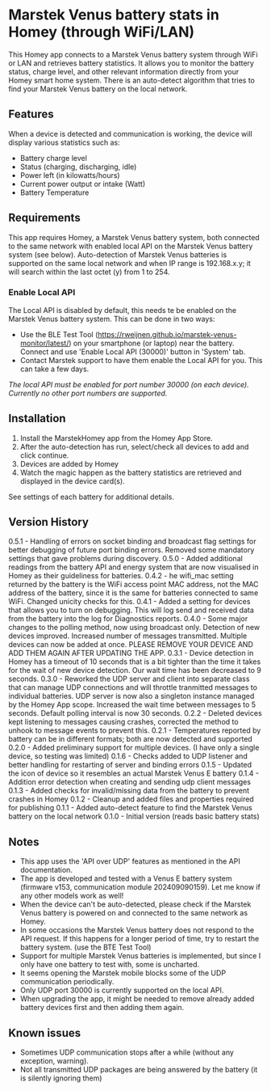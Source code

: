 # Marstek Venus battery stats in Homey (through WiFi/LAN)

This Homey app connects to a Marstek Venus battery system through WiFi or LAN and retrieves battery statistics.
It allows you to monitor the battery status, charge level, and other relevant information directly from your Homey smart home system.
There is an auto-detect algorithm that tries to find your Marstek Venus battery on the local network.

## Features

When a device is detected and communication is working, the device will display various statistics such as:
- Battery charge level
- Status (charging, discharging, idle)
- Power left (in kilowatts/hours)
- Current power output or intake (Watt)
- Battery Temperature

## Requirements

This app requires Homey, a Marstek Venus battery system, both connected to the same network with enabled local API on the Marstek Venus battery system (see below).
Auto-detection of Marstek Venus batteries is supported on the same local network and when IP range is 192.168.x.y; it will search within the last octet (y) from 1 to 254.

### Enable Local API

The Local API is disabled by default, this needs te be enabled on the Marstek Venus battery system. This can be done in two ways:
- Use the BLE Test Tool (https://rweijnen.github.io/marstek-venus-monitor/latest/) on your smartphone (or laptop) near the battery. Connect and use 'Enable Local API (30000)' button in 'System' tab.
- Contact Marstek support to have them enable the Local API for you. This can take a few days.

*The local API must be enabled for port number 30000 (on each device). Currently no other port numbers are supported.*

## Installation

1. Install the MarstekHomey app from the Homey App Store.
2. After the auto-detection has run, select/check all devices to add and click continue.
3. Devices are added by Homey
4. Watch the magic happen as the battery statistics are retrieved and displayed in the device card(s).

See settings of each battery for additional details. 

## Version History

0.5.1 - Handling of errors on socket binding and broadcast flag settings for better debugging of future port binding errors. Removed some mandatory settings that gave problems during discovery.
0.5.0 - Added additional readings from the battery API and energy system that are now visualised in Homey as their guideliness for batteries.
0.4.2 - he wifi_mac setting returned by the battery is the WiFi access point MAC address, not the MAC address of the battery, since it is the same for batteries connected to same WiFi. Changed unicity checks for this.
0.4.1 - Added a setting for devices that allows you to turn on debugging. This will log send and received data from the battery into the log for Diagnostics reports.
0.4.0 - Some major changes to the polling method, now using broadcast only. Detection of new devices improved. Increased number of messages transmitted. Multiple devices can now be added at once. PLEASE REMOVE YOUR DEVICE AND ADD THEM AGAIN AFTER UPDATING THE APP.
0.3.1 - Device detection in Homey has a timeout of 10 seconds that is a bit tighter than the time it takes for the wait of new device detection. Our wait time has been decreased to 9 seconds.
0.3.0 - Reworked the UDP server and client into separate class that can manage UDP connections and will throttle tranmitted messages to individual batteries. UDP server is now also a singleton instance managed by the Homey App scope. Increased the wait time between messages to 5 seconds. Default polling interval is now 30 seconds.
0.2.2 - Deleted devices kept listening to messages causing crashes, corrected the method to unhook to message events to prevent this.
0.2.1 - Temperatures reported by battery can be in different formats; both are now detected and supported
0.2.0 - Added preliminary support for multiple devices. (I have only a single device, so testing was limited)
0.1.6 - Checks added to UDP listener and better handling for restarting of server and binding errors
0.1.5 - Updated the icon of device so it resembles an actual Marstek Venus E battery
0.1.4 - Addition error detection when creating and sending udp client messages
0.1.3 - Added checks for invalid/missing data from the battery to prevent crashes in Homey
0.1.2 - Cleanup and added files and properties required for publishing
0.1.1 - Added auto-detect feature to find the Marstek Venus battery on the local network
0.1.0 - Initial version (reads basic battery stats)

## Notes

- This app uses the 'API over UDP' features as mentioned in the API documentation. 
- The app is developed and tested with a Venus E battery system (firmware v153, communication module 202409090159). Let me know if any other models work as well!
- When the device can't be auto-detected, please check if the Marstek Venus battery is powered on and connected to the same network as Homey.
- In some occasions the Marstek Venus battery does not respond to the API request. If this happens for a longer period of time, try to restart the battery system. (use the BTE Test Tool)
- Support for multiple Marstek Venus batteries is implemented, but since I only have one battery to test with, some is uncharted.
- It seems opening the Marstek mobile blocks some of the UDP communication periodically.
- Only UDP port 30000 is currently supported on the local API.
- When upgrading the app, it might be needed to remove already added battery devices first and then adding them again. 

## Known issues

- Sometimes UDP communication stops after a while (without any exception, warning).
- Not all transmitted UDP packages are being answered by the battery (it is silently ignoring them)